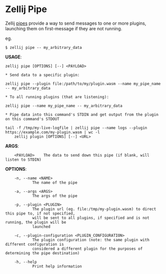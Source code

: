 # Zellij Pipe

Zellij [pipes](./plugin-pipes.md) provide a way to send messages to one or more plugins, launching them on first-message if they are not running.

eg.
```
$ zellij pipe -- my_arbitrary_data
```

**USAGE**:
```
zellij pipe [OPTIONS] [--] <PAYLOAD>

* Send data to a specific plugin:

zellij pipe --plugin file:/path/to/my/plugin.wasm --name my_pipe_name -- my_arbitrary_data

* To all running plugins (that are listening):

zellij pipe --name my_pipe_name -- my_arbitrary_data

* Pipe data into this command's STDIN and get output from the plugin on this command's STDOUT

tail -f /tmp/my-live-logfile | zellij pipe --name logs --plugin https://example.com/my-plugin.wasm | wc -l
    zellij plugin [OPTIONS] [--] <URL>
```

**ARGS**:
```
    <PAYLOAD>    The data to send down this pipe (if blank, will listen to STDIN)
```

**OPTIONS**:
```
    -n, --name <NAME>
            The name of the pipe

    -a, --args <ARGS>
            The args of the pipe

    -p, --plugin <PLUGIN>
            The plugin url (eg. file:/tmp/my-plugin.wasm) to direct this pipe to, if not specified,
            will be sent to all plugins, if specified and is not running, the plugin will be
            launched

    -c, --plugin-configuration <PLUGIN_CONFIGURATION>
            The plugin configuration (note: the same plugin with different configuration is
            considered a different plugin for the purposes of determining the pipe destination)

    -h, --help
            Print help information
```
